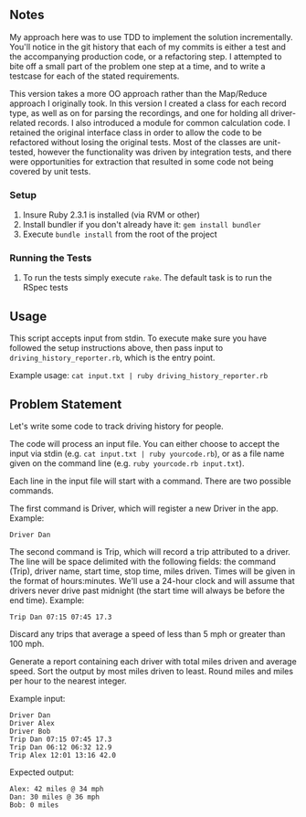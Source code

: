 ## Notes
My approach here was to use TDD to implement the solution incrementally. You'll notice in the git history that each of my commits is either a test 
and the accompanying production code, or a refactoring step. I attempted to bite off a small part of the problem one step at a time, 
and to write a testcase for each of the stated requirements.  

This version takes a more OO approach rather than the Map/Reduce approach I originally took.  In this version I created a class for each record type, 
as well as on for parsing the recordings, and one for holding all driver-related records. I also introduced a module for common calculation code. I retained the original interface class in order to allow
the code to be refactored without losing the original tests.  Most of the classes are unit-tested, however the functionality was driven by integration tests,
and there were opportunities for extraction that resulted in some code not being covered by unit tests.

### Setup
1. Insure Ruby 2.3.1 is installed (via RVM or other)
2. Install bundler if you don't already have it: `gem install bundler`
3. Execute `bundle install` from the root of the project

### Running the Tests
1. To run the tests simply execute `rake`.  The default task is to run the RSpec tests

## Usage
This script accepts input from stdin.  To execute make sure you have followed the setup instructions above, then pass input to `driving_history_reporter.rb`, which is the entry point.

Example usage: `cat input.txt | ruby driving_history_reporter.rb`

## Problem Statement

Let's write some code to track driving history for people.

The code will process an input file. You can either choose to accept the input via stdin (e.g. `cat input.txt | ruby yourcode.rb`), or as a file name given on the command line (e.g. `ruby yourcode.rb input.txt`).

Each line in the input file will start with a command. There are two possible commands.

The first command is Driver, which will register a new Driver in the app. Example:

`Driver Dan`

The second command is Trip, which will record a trip attributed to a driver. The line will be space delimited with the following fields: the command (Trip), driver name, start time, stop time, miles driven. Times will be given in the format of hours:minutes. We'll use a 24-hour clock and will assume that drivers never drive past midnight (the start time will always be before the end time). Example:

`Trip Dan 07:15 07:45 17.3`

Discard any trips that average a speed of less than 5 mph or greater than 100 mph.

Generate a report containing each driver with total miles driven and average speed. Sort the output by most miles driven to least. Round miles and miles per hour to the nearest integer.

Example input:

```
Driver Dan
Driver Alex
Driver Bob
Trip Dan 07:15 07:45 17.3
Trip Dan 06:12 06:32 12.9
Trip Alex 12:01 13:16 42.0
```

Expected output:

```
Alex: 42 miles @ 34 mph
Dan: 30 miles @ 36 mph
Bob: 0 miles
```
